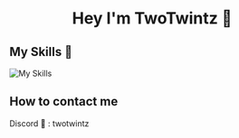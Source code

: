 <body>
<center><h1>Hey I'm TwoTwintz 🎱</h1></center>

<h2>My Skills 🔨</h2>
</body>

![My Skills](https://skillicons.dev/icons?i=js,vue,html,css,git,github,vscode&theme=dark)

<body>

<h2>How to contact me</h2>
<p>Discord 📝 : twotwintz</p>

</body>





